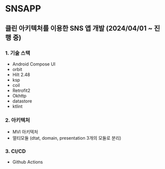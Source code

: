 # SNSAPP

## 클린 아키텍처를 이용한 SNS 앱 개발 (2024/04/01 ~ 진행 중)

### 1. 기술 스택
+ Android Compose UI
+ orbit
+ Hilt 2.48
+ ksp
+ coil
+ Retrofit2
+ Okhttp
+ datastore
+ ktlint

### 2. 아키텍처
+ MVI 아키텍처
+ 멀티모듈 (dtat, domain, presentation 3개의 모듈로 분리)

### 3. CI/CD
+ Github Actions
  
